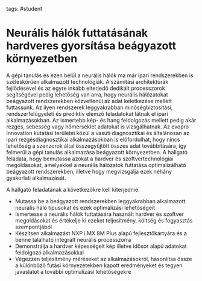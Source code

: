 tags: #student

Neurális hálók futtatásának hardveres gyorsítása beágyazott környezetben
========================================================================

A gépi tanulás és ezen belül a neurális hálók ma már ipari rendszerekben
is széleskörűen alkalmazott technológiák. A számítási architektúrák
fejlődésével és az egyre inkább elterjedő dedikált processzorok
segítségével pedig lehetőség van arra, hogy neurális hálózatokat
beágyazott rendszerekben közvetlenül az adat keletkezése mellett
futtassunk. Az ilyen rendszerek leggyakrabban minőségbiztosítási,
rendszerfelügyeleti és prediktív elemző feladatokat látnak el ipari
alkalmazásokban. Az ismertebb kép- és hang feldolgozás mellett pedig
akár rezgés, sebesség vagy hőmérséklet adatokat is vizsgálhatnak. Az
evopro Innovation kutatási területei közül a vasúti diagnosztikai és
általánosan az ipari rezgésdiagnosztikai alkalmazásokban is
előfordulhat, hogy nincs lehetőség a szenzorok által összegyűjtött
összes adat továbbítására, így felmerül a gépi tanulás alkalmazása
beágyazott környezetben. A hallgató feladata, hogy bemutassa azokat a
hardver és szoftvertechnológiai megoldásokat, amelyekkel a neurális
hálózatok futtatása optimalizálható beágyazott rendszerekben, illetve
hogy megvizsgálja ezek néhány gyakorlati alkalmazását.

A hallgató feladatának a következőkre kell kiterjednie:

- Mutassa be a beágyazott rendszerekben leggyakrabban alkalmazott
  neurális háló típusokat és ezek optimalizási lehetőségeit
- Ismertesse a neurális hálók futtatására használt hardver és szoftver
  megoldásokat és értékelje ki ezeket teljesítmény, költség és
  fogyasztás szempontjából
- Készítsen alkalmazást NXP i.MX 8M Plus alapú fejlesztőkártyára és a
  benne található integrált neurális processzorra
- Demonstrálja a hardver képességeit kép illetve idősor alapú adatokat
  feldolgozó alkalmazásokkal
- Végezzen teljesítmény méréseket az alkalmazásokról, hasonlítsa össze a
  különbőző futási környezetekben kapott eredményeket és tegyen
  javaslatot a további optimalizási lehetőségekre
